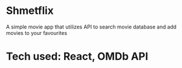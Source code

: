 # Shmetflix

A simple movie app that utilizes API to search movie database and add movies to your favourites

# Tech used: React, OMDb API

